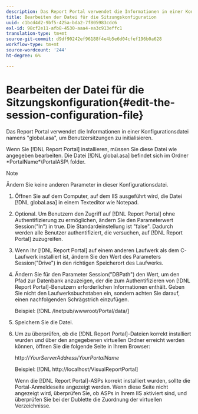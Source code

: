```yaml
---
description: Das Report Portal verwendet die Informationen in einer Konfigurationsdatei namens "global.asa", um Benutzersitzungen zu initialisieren.
title: Bearbeiten der Datei für die Sitzungskonfiguration
uuid: c1bcd4d2-9bf5-425a-bda2-7f805983cdc6
exl-id: 98cf2e11-afb8-4530-aaa4-ea3c913effc1
translation-type: tm+mt
source-git-commit: d9df90242ef96188f4e4b5e6d04cfef196b0a628
workflow-type: tm+mt
source-wordcount: '244'
ht-degree: 6%

---
```


# Bearbeiten der Datei für die Sitzungskonfiguration{#edit-the-session-configuration-file}

Das Report Portal verwendet die Informationen in einer Konfigurationsdatei namens &quot;global.asa&quot;, um Benutzersitzungen zu initialisieren.

Wenn Sie [!DNL Report Portal] installieren, müssen Sie diese Datei wie angegeben bearbeiten. Die Datei [!DNL global.asa] befindet sich im Ordner \*PortalName*\PortalASP\ folder.

>[!NOTE]
>
>Ändern Sie keine anderen Parameter in dieser Konfigurationsdatei.

1. Öffnen Sie auf dem Computer, auf dem IIS ausgeführt wird, die Datei [!DNL global.asa] in einem Texteditor wie Notepad.
1. Optional. Um Benutzern den Zugriff auf [!DNL Report Portal] ohne Authentifizierung zu ermöglichen, ändern Sie den Parameterwert Session(&quot;In&quot;) in true. Die Standardeinstellung ist &quot;false&quot;. Dadurch werden alle Benutzer authentifiziert, die versuchen, auf [!DNL Report Portal] zuzugreifen.
1. Wenn Ihr [!DNL Report Portal] auf einem anderen Laufwerk als dem C-Laufwerk installiert ist, ändern Sie den Wert des Parameters Session(&quot;Drive&quot;) in den richtigen Speicherort des Laufwerks.
1. Ändern Sie für den Parameter Session(&quot;DBPath&quot;) den Wert, um den Pfad zur Datenbank anzuzeigen, der die zum Authentifizieren von [!DNL Report Portal]-Benutzern erforderlichen Informationen enthält. Geben Sie nicht den Laufwerksbuchstaben ein, sondern achten Sie darauf, einen nachfolgenden Schrägstrich einzufügen.

   Beispiel: [!DNL /Inetpub/wwwroot/Portal/data/]

1. Speichern Sie die Datei.
1. Um zu überprüfen, ob die [!DNL Report Portal]-Dateien korrekt installiert wurden und über den angegebenen virtuellen Ordner erreicht werden können, öffnen Sie die folgende Seite in Ihrem Browser:

   http://*YourServerAddress*/*YourPortalName*

   Beispiel: [!DNL http://localhost/VisualReportPortal]

   Wenn die [!DNL Report Portal]-ASPs korrekt installiert wurden, sollte die Portal-Anmeldeseite angezeigt werden. Wenn diese Seite nicht angezeigt wird, überprüfen Sie, ob ASPs in Ihrem IIS aktiviert sind, und überprüfen Sie bei der Dublette die Zuordnung der virtuellen Verzeichnisse.
